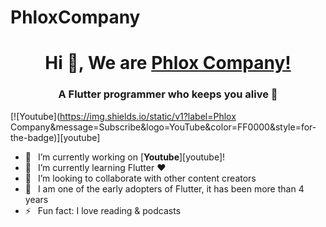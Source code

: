 # PhloxCompany

<h1 align="center"> Hi 👋, We are <a href="https://www.youtube.com/channel/UC0FD2apauvegCcsvqIBceLA?sub_confirmation=1">Phlox Company!</a></h1>
<h3 align="center">A Flutter programmer who keeps you alive 💪</h3>

[![Youtube](https://img.shields.io/static/v1?label=Phlox Company&message=Subscribe&logo=YouTube&color=FF0000&style=for-the-badge)][youtube]

- 🔭 &ensp;I’m currently working on [**Youtube**][youtube]!
- 🌱 &ensp;I’m currently learning Flutter ❤️
- 👯 &ensp;I’m looking to collaborate with other content creators
- 🗿 &ensp;I am one of the early adopters of Flutter, it has been more than 4 years
- ⚡ &ensp;Fun fact: I love reading & podcasts
